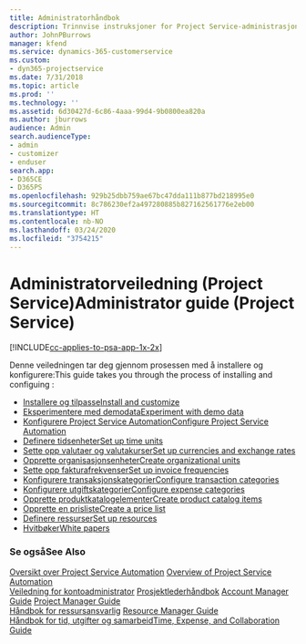```yaml
---
title: Administratorhåndbok
description: Trinnvise instruksjoner for Project Service-administrasjon
author: JohnPBurrows
manager: kfend
ms.service: dynamics-365-customerservice
ms.custom:
- dyn365-projectservice
ms.date: 7/31/2018
ms.topic: article
ms.prod: ''
ms.technology: ''
ms.assetid: 6d30427d-6c86-4aaa-99d4-9b0800ea820a
ms.author: jburrows
audience: Admin
search.audienceType:
- admin
- customizer
- enduser
search.app:
- D365CE
- D365PS
ms.openlocfilehash: 929b25dbb759ae67bc47dda111b877bd218995e0
ms.sourcegitcommit: 8c786230ef2a497280885b827162561776e2eb00
ms.translationtype: HT
ms.contentlocale: nb-NO
ms.lasthandoff: 03/24/2020
ms.locfileid: "3754215"
---
```

# <a name="administrator-guide-project-service"></a><span data-ttu-id="d8f63-103">Administratorveiledning (Project Service)</span><span class="sxs-lookup"><span data-stu-id="d8f63-103">Administrator guide (Project Service)</span></span>

[!INCLUDE[cc-applies-to-psa-app-1x-2x](../includes/cc-applies-to-psa-app-1x-2x.md)]

<span data-ttu-id="d8f63-104">Denne veiledningen tar deg gjennom prosessen med å installere og konfigurere:</span><span class="sxs-lookup"><span data-stu-id="d8f63-104">This guide takes you through the process of installing and configuing :</span></span>  
  
- [<span data-ttu-id="d8f63-105">Installere og tilpasse</span><span class="sxs-lookup"><span data-stu-id="d8f63-105">Install and customize</span></span>](install-customize.md)
- [<span data-ttu-id="d8f63-106">Eksperimentere med demodata</span><span class="sxs-lookup"><span data-stu-id="d8f63-106">Experiment with demo data</span></span>](use-demo-data.md)
- [<span data-ttu-id="d8f63-107">Konfigurere Project Service Automation</span><span class="sxs-lookup"><span data-stu-id="d8f63-107">Configure Project Service Automation</span></span>](configure.md)
- [<span data-ttu-id="d8f63-108">Definere tidsenheter</span><span class="sxs-lookup"><span data-stu-id="d8f63-108">Set up time units</span></span>](set-up-time-units.md)
- [<span data-ttu-id="d8f63-109">Sette opp valutaer og valutakurser</span><span class="sxs-lookup"><span data-stu-id="d8f63-109">Set up currencies and exchange rates</span></span>](set-up-currencies-exchange-rates.md)
- [<span data-ttu-id="d8f63-110">Opprette organisasjonsenheter</span><span class="sxs-lookup"><span data-stu-id="d8f63-110">Create organizational units</span></span>](create-organizational-units.md)
- [<span data-ttu-id="d8f63-111">Sette opp fakturafrekvenser</span><span class="sxs-lookup"><span data-stu-id="d8f63-111">Set up invoice frequencies</span></span>](set-up-invoice-frequencies.md)
- [<span data-ttu-id="d8f63-112">Konfigurere transaksjonskategorier</span><span class="sxs-lookup"><span data-stu-id="d8f63-112">Configure transaction categories</span></span>](configure-transaction-categories.md)
- [<span data-ttu-id="d8f63-113">Konfigurere utgiftskategorier</span><span class="sxs-lookup"><span data-stu-id="d8f63-113">Configure expense categories</span></span>](configure-expense-categories.md)
- [<span data-ttu-id="d8f63-114">Opprette produktkatalogelementer</span><span class="sxs-lookup"><span data-stu-id="d8f63-114">Create product catalog items</span></span>](create-product-catalog-items.md)
- [<span data-ttu-id="d8f63-115">Opprette en prisliste</span><span class="sxs-lookup"><span data-stu-id="d8f63-115">Create a price list</span></span>](create-price-list.md)
- [<span data-ttu-id="d8f63-116">Definere ressurser</span><span class="sxs-lookup"><span data-stu-id="d8f63-116">Set up resources</span></span>](set-up-resources.md)
- [<span data-ttu-id="d8f63-117">Hvitbøker</span><span class="sxs-lookup"><span data-stu-id="d8f63-117">White papers</span></span>](white-papers.md)
  
### <a name="see-also"></a><span data-ttu-id="d8f63-118">Se også</span><span class="sxs-lookup"><span data-stu-id="d8f63-118">See Also</span></span>  
 <span data-ttu-id="d8f63-119">[Oversikt over Project Service Automation](../project-service/overview.md)  </span><span class="sxs-lookup"><span data-stu-id="d8f63-119">[Overview of Project Service Automation](../project-service/overview.md)  </span></span>  
 <span data-ttu-id="d8f63-120">[Veiledning for kontoadministrator](../project-service/account-manager-guide.md) [Prosjektlederhåndbok](../project-service/project-manager-guide.md) </span><span class="sxs-lookup"><span data-stu-id="d8f63-120">[Account Manager Guide](../project-service/account-manager-guide.md) [Project Manager Guide](../project-service/project-manager-guide.md) </span></span>  
 <span data-ttu-id="d8f63-121">[Håndbok for ressursansvarlig](../project-service/resource-manager-guide.md) </span><span class="sxs-lookup"><span data-stu-id="d8f63-121">[Resource Manager Guide](../project-service/resource-manager-guide.md) </span></span>  
 [<span data-ttu-id="d8f63-122">Håndbok for tid, utgifter og samarbeid</span><span class="sxs-lookup"><span data-stu-id="d8f63-122">Time, Expense, and Collaboration Guide</span></span>](../project-service/time-expense-collaboration-guide.md)
